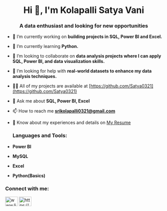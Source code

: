 <h1 align="center">Hi 👋, I'm Kolapalli Satya Vani</h1>
<h3 align="center">A data enthusiast and looking for new opportunities</h3>

- 🔭 I’m currently working on **building projects in SQL, Power BI and Excel.**

- 🌱 I’m currently learning **Python.**

- 👯 I’m looking to collaborate on **data analysis projects where I can apply SQL, Power BI, and data visualization skills.**

- 🤝 I’m looking for help with **real-world datasets to enhance my data analysis techniques.**

- 👨‍💻 All of my projects are available at [https://github.com/Satya0321](https://github.com/Satya0321)

- 💬 Ask me about **SQL, Power BI, Excel**

- 📫 How to reach me **srikolapalli0321@gmail.com**

- 📄 Know about my experiences and details on [My Resume](https://docs.google.com/document/d/1I2YutJ1zjAbt9uaRAK65fVJC9cqCW6F1/edit?usp=sharing&ouid=117603189182424342521&rtpof=true&sd=true)

  <h3 align="left">Languages and Tools:</h3>
- **Power BI**
- **MySQL**
- **Excel**
- **Python(Basics)**


<h3 align="left">Connect with me:</h3>
<p align="left">
<a href="https://linkedin.com/in/www.linkedin.com/in/ kolapalli-satya-vani" target="blank"><img align="center" src="https://raw.githubusercontent.com/rahuldkjain/github-profile-readme-generator/master/src/images/icons/Social/linked-in-alt.svg" alt="www.linkedin.com/in/ kolapalli-satya-vani" height="30" width="40" /></a>
<a href="https://www.hackerrank.com/https://www.hackerrank.com/profile/satyakolapalli11" target="blank"><img align="center" src="https://raw.githubusercontent.com/rahuldkjain/github-profile-readme-generator/master/src/images/icons/Social/hackerrank.svg" alt="https://www.hackerrank.com/profile/satyakolapalli11" height="30" width="40" /></a>
</p>

